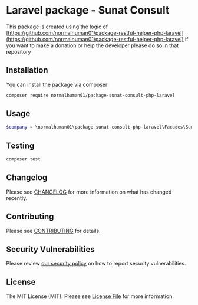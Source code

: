 # Laravel package - Sunat Consult

This package is created using the logic of [https://github.com/normalhuman01/package-restful-helper-php-laravel](https://github.com/normalhuman01/package-restful-helper-php-laravel) if you want to make a donation or help the developer please do so in that repository

## Installation

You can install the package via composer:

```bash
composer require normalhuman01/package-sunat-consult-php-laravel
```


## Usage

```php
$company = \normalhuman01\package-sunat-consult-php-laravel\Facades\Sunat::get(20603682182);
```

## Testing

```bash
composer test
```

## Changelog

Please see [CHANGELOG](CHANGELOG.md) for more information on what has changed recently.

## Contributing

Please see [CONTRIBUTING](.github/CONTRIBUTING.md) for details.

## Security Vulnerabilities

Please review [our security policy](../../security/policy) on how to report security vulnerabilities.

## License

The MIT License (MIT). Please see [License File](LICENSE.md) for more information.
